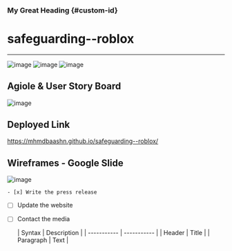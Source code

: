 ### My Great Heading {#custom-id}

# safeguarding--roblox
----------------------


![image](https://github.com/user-attachments/assets/d65e400d-46d4-4be3-964d-08fbae3534ea)
![image](https://github.com/user-attachments/assets/253f7018-5edc-42bb-8d60-37cf9a29f124)
![image](https://github.com/user-attachments/assets/e34a895b-e559-47b8-99f1-df9deacbc565)


Agiole & User Story Board 
-----------------

![image](https://github.com/user-attachments/assets/764b1ff9-cd3a-42f1-bcf2-13a0ec2650b9)

Deployed Link
-----------------
https://mhmdbaashn.github.io/safeguarding--roblox/

Wireframes - Google Slide
----------

![image](https://github.com/user-attachments/assets/dbfafdcb-611c-4a25-862a-77cf5b687880)


 	- [x] Write the press release
- [ ] Update the website
- [ ] Contact the media

 	| Syntax | Description |
| ----------- | ----------- |
| Header | Title |
| Paragraph | Text | 





